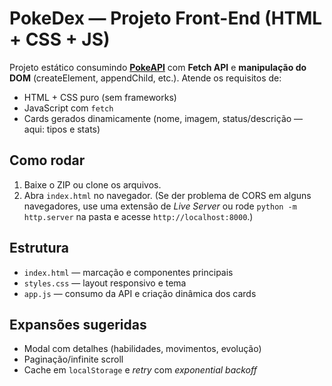 # PokeDex — Projeto Front-End (HTML + CSS + JS)

Projeto estático consumindo **[PokeAPI](https://pokeapi.co/)** com **Fetch API** e **manipulação do DOM** (createElement, appendChild, etc.).
Atende os requisitos de:
- HTML + CSS puro (sem frameworks)
- JavaScript com `fetch`
- Cards gerados dinamicamente (nome, imagem, status/descrição — aqui: tipos e stats)

## Como rodar
1. Baixe o ZIP ou clone os arquivos.
2. Abra `index.html` no navegador. (Se der problema de CORS em alguns navegadores, use uma extensão de *Live Server* ou rode `python -m http.server` na pasta e acesse `http://localhost:8000`.)

## Estrutura
- `index.html` — marcação e componentes principais
- `styles.css` — layout responsivo e tema
- `app.js` — consumo da API e criação dinâmica dos cards

## Expansões sugeridas
- Modal com detalhes (habilidades, movimentos, evolução)
- Paginação/infinite scroll
- Cache em `localStorage` e *retry* com *exponential backoff*
